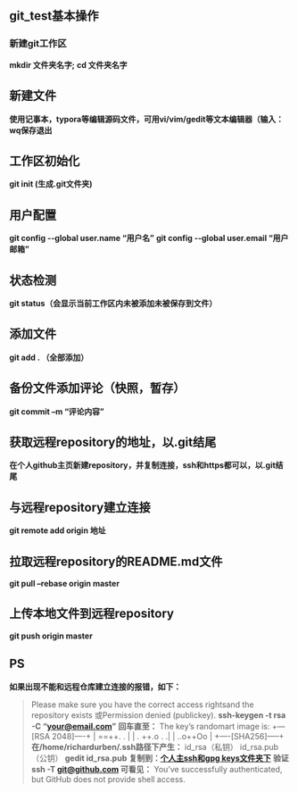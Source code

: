## git_test基本操作

### 新建git工作区
**mkdir 文件夹名字;**
**cd 文件夹名字**

## 新建文件
**使用记事本，typora等编辑源码文件，可用vi/vim/gedit等文本编辑器（输入：wq保存退出**

## 工作区初始化
**git init (生成.git文件夹)**

## 用户配置
**git config --global user.name “用户名”**
**git config --global user.email “用户邮箱”**

## 状态检测
**git status（会显示当前工作区内未被添加未被保存到文件）**

## 添加文件 
**git add . （全部添加）**

## 备份文件添加评论（快照，暂存）
**git commit –m “评论内容”**

## 获取远程repository的地址，以.git结尾
**在个人github主页新建repository，并复制连接，ssh和https都可以，以.git结尾**

## 与远程repository建立连接
**git remote add origin 地址**

## 拉取远程repository的README.md文件
**git pull –rebase origin master**

## 上传本地文件到远程repository
**git push origin master**

## PS
**如果出现不能和远程仓库建立连接的报错，如下：**
> Please make sure you have the correct access rightsand the repository exists 或Permission denied (publickey).
**ssh-keygen -t rsa -C “your@email.com”**
**回车直至：**
The key’s randomart image is:
+—[RSA 2048]—-+
| ==++. . |
| . ++.o . .|
| ..o++Oo |
+—-[SHA256]—–+
**在/home/richardurben/.ssh路径下产生：**
id_rsa（私钥）
id_rsa.pub（公钥）
**gedit id_rsa.pub**
**复制到：[个人主ssh和gpg keys文件夹下](https://github.com/settings/keys)**
**验证**
**ssh -T git@github.com 可看见：**
> You’ve successfully authenticated, but GitHub does not provide shell access.
